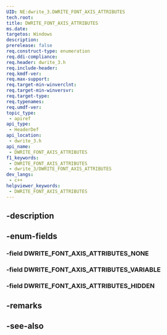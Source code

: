 ```yaml
---
UID: NE:dwrite_3.DWRITE_FONT_AXIS_ATTRIBUTES
tech.root: 
title: DWRITE_FONT_AXIS_ATTRIBUTES
ms.date: 
targetos: Windows
description: 
prerelease: false
req.construct-type: enumeration
req.ddi-compliance: 
req.header: dwrite_3.h
req.include-header: 
req.kmdf-ver: 
req.max-support: 
req.target-min-winverclnt: 
req.target-min-winversvr: 
req.target-type: 
req.typenames: 
req.umdf-ver: 
topic_type:
 - apiref
api_type:
 - HeaderDef
api_location:
 - dwrite_3.h
api_name:
 - DWRITE_FONT_AXIS_ATTRIBUTES
f1_keywords:
 - DWRITE_FONT_AXIS_ATTRIBUTES
 - dwrite_3/DWRITE_FONT_AXIS_ATTRIBUTES
dev_langs:
 - c++
helpviewer_keywords:
 - DWRITE_FONT_AXIS_ATTRIBUTES
---
```


## -description

## -enum-fields

### -field DWRITE_FONT_AXIS_ATTRIBUTES_NONE

### -field DWRITE_FONT_AXIS_ATTRIBUTES_VARIABLE

### -field DWRITE_FONT_AXIS_ATTRIBUTES_HIDDEN

## -remarks

## -see-also

